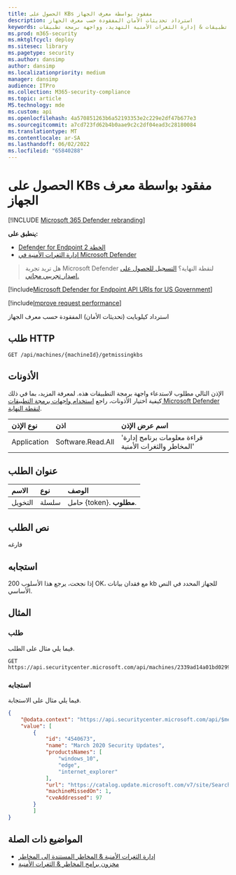 ```yaml
---
title: الحصول على KBs مفقود بواسطة معرف الجهاز
description: استرداد تحديثات الأمان المفقودة حسب معرف الجهاز
keywords: واجهة برمجة التطبيقات، وواجهة برمجة تطبيقات الرسم البياني، وواجهة برمجة التطبيقات المدعومة، والحصول على، وقائمة، وملف، ومعلومات، ومعرف الجهاز، وواجهة برمجة تطبيقات & إدارة الثغرات الأمنية التهديد، وواجهة برمجة تطبيقات Microsoft Defender لنقطة النهاية tvm
ms.prod: m365-security
ms.mktglfcycl: deploy
ms.sitesec: library
ms.pagetype: security
ms.author: dansimp
author: dansimp
ms.localizationpriority: medium
manager: dansimp
audience: ITPro
ms.collection: M365-security-compliance
ms.topic: article
MS.technology: mde
ms.custom: api
ms.openlocfilehash: 4a570851263b6a52193353e2c229e2df47b677e3
ms.sourcegitcommit: a7cd723fd62b4b0aae9c2c2df04ead3c28180084
ms.translationtype: MT
ms.contentlocale: ar-SA
ms.lasthandoff: 06/02/2022
ms.locfileid: "65840288"
---
```

# <a name="get-missing-kbs-by-device-id"></a>الحصول على KBs مفقود بواسطة معرف الجهاز

[!INCLUDE [Microsoft 365 Defender rebranding](../../includes/microsoft-defender.md)]

**ينطبق على:**

- [Defender for Endpoint الخطة 2](https://go.microsoft.com/fwlink/?linkid=2154037)
- [إدارة الثغرات الأمنية في Microsoft Defender](../defender-vulnerability-management/index.yml)

> هل تريد تجربة Microsoft Defender لنقطة النهاية؟ [التسجيل للحصول على إصدار تجريبي مجاني.](https://signup.microsoft.com/create-account/signup?products=7f379fee-c4f9-4278-b0a1-e4c8c2fcdf7e&ru=https://aka.ms/MDEp2OpenTrial?ocid=docs-wdatp-exposedapis-abovefoldlink)

[!include[Microsoft Defender for Endpoint API URIs for US Government](../../includes/microsoft-defender-api-usgov.md)]

[!include[Improve request performance](../../includes/improve-request-performance.md)]

استرداد كيلوبايت (تحديثات الأمان) المفقودة حسب معرف الجهاز

## <a name="http-request"></a>طلب HTTP

```http
GET /api/machines/{machineId}/getmissingkbs
```
## <a name="permissions"></a>الأذونات

الإذن التالي مطلوب لاستدعاء واجهة برمجة التطبيقات هذه. لمعرفة المزيد، بما في ذلك كيفية اختيار الأذونات، راجع [استخدام واجهات برمجة التطبيقات Microsoft Defender لنقطة النهاية](apis-intro.md).

نوع الإذن | اذن | اسم عرض الإذن
:---|:---|:---
Application | Software.Read.All | 'قراءة معلومات برنامج إدارة المخاطر والثغرات الأمنية'

## <a name="request-header"></a>عنوان الطلب

الاسم|نوع|الوصف
:---|:---|:---
التخويل | سلسلة | حامل {token}. **مطلوب**.

## <a name="request-body"></a>نص الطلب

فارغه

## <a name="response"></a>استجابه

إذا نجحت، يرجع هذا الأسلوب 200 OK، مع فقدان بيانات kb للجهاز المحدد في النص الأساسي.

## <a name="example"></a>المثال

### <a name="request"></a>طلب

فيما يلي مثال على الطلب.

```http
GET https://api.securitycenter.microsoft.com/api/machines/2339ad14a01bd0299afb93dfa2550136057bff96/getmissingkbs 
```

### <a name="response"></a>استجابه

فيما يلي مثال على الاستجابة.


```json
{
    "@odata.context": "https://api.securitycenter.microsoft.com/api/$metadata#Collection(microsoft.windowsDefenderATP.api.PublicProductFixDto)",
    "value": [
        {
            "id": "4540673",
            "name": "March 2020 Security Updates",
            "productsNames": [
                "windows_10",
                "edge",
                "internet_explorer"
            ],
            "url": "https://catalog.update.microsoft.com/v7/site/Search.aspx?q=KB4540673",
            "machineMissedOn": 1,
            "cveAddressed": 97
        }
        ]
}
```

## <a name="related-topics"></a>المواضيع ذات الصلة

- [إدارة الثغرات الأمنية & المخاطر المستندة إلى المخاطر](/microsoft-365/security/defender-endpoint/next-gen-threat-and-vuln-mgt)
- [مخزون برامج المخاطر & الثغرات الأمنية](/microsoft-365/security/defender-endpoint/tvm-software-inventory)
